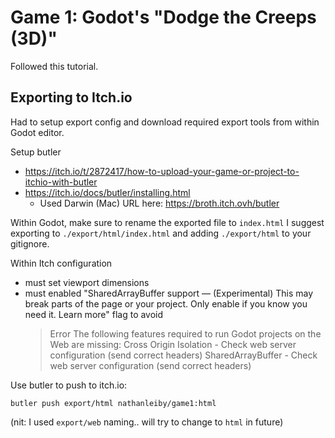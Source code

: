 # Game 1: Godot's "Dodge the Creeps (3D)"

Followed this tutorial.

## Exporting to Itch.io

Had to setup export config and download required export tools from within Godot editor.

Setup butler

- https://itch.io/t/2872417/how-to-upload-your-game-or-project-to-itchio-with-butler
- https://itch.io/docs/butler/installing.html
  - Used Darwin (Mac) URL here: https://broth.itch.ovh/butler

Within Godot, make sure to rename the exported file to `index.html`
I suggest exporting to `./export/html/index.html` and adding `./export/html` to your gitignore.

Within Itch configuration

- must set viewport dimensions
- must enabled "SharedArrayBuffer support — (Experimental) This may break parts of the page or your project. Only enable if you know you need it. Learn more" flag to avoid
  > Error
  > The following features required to run Godot projects on the Web are missing:
  > Cross Origin Isolation - Check web server configuration (send correct headers)
  > SharedArrayBuffer - Check web server configuration (send correct headers)

Use butler to push to itch.io:

```
butler push export/html nathanleiby/game1:html
```

(nit: I used `export/web` naming.. will try to change to `html` in future)
